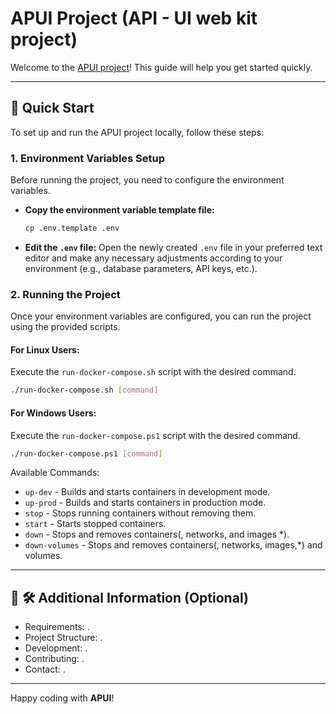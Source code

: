 # APUI Project (API - UI web kit project)

Welcome to the [APUI project](https://github.com/apkotl/apui)! This guide will help you get started quickly.

---

## 🚀 Quick Start

To set up and run the APUI project locally, follow these steps:

### 1. Environment Variables Setup

Before running the project, you need to configure the environment variables.

* **Copy the environment variable template file:**
    ```bash
    cp .env.template .env
    ```
* **Edit the `.env` file:** Open the newly created `.env` file in your preferred text editor and make any necessary adjustments according to your environment (e.g., database parameters, API keys, etc.).

### 2. Running the Project

Once your environment variables are configured, you can run the project using the provided scripts.

#### For Linux Users:

Execute the `run-docker-compose.sh` script with the desired command.
```Bash
./run-docker-compose.sh [command]
```

#### For Windows Users:

Execute the `run-docker-compose.ps1` script with the desired command.
```Bash
./run-docker-compose.ps1 [command]
```

Available Commands:
- `up-dev` - Builds and starts containers in development mode.
- `up-prod` - Builds and starts containers in production mode.
- `stop` - Stops running containers without removing them.
- `start` - Starts stopped containers.
- `down` - Stops and removes containers(, networks, and images *).
- `down-volumes` - Stops and removes containers(, networks, images,*) and volumes.

---

## 🚀 🛠️ Additional Information (Optional)

- Requirements: .
- Project Structure: .
- Development: .
- Contributing: .
- Contact: .

---

Happy coding with **APUI**!